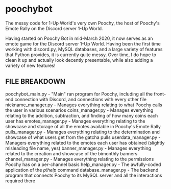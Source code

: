# poochybot
The messy code for 1-Up World's very own Poochy, the host of Poochy's Emote Rally on the Discord server 1-Up World.

Having started on Poochy Bot in mid-March 2020, it now serves as an emote game for the Discord server 1-Up World. Having been the first time working with discord.py, MySQL databases, and a large variety of features that Python provides, it is currently quite messy. Over time, I do hope to clean it up and actually look decently presentable, while also adding a variety of new features!

FILE BREAKDOWN
--------------
poochybot_main.py - "Main" ran program for Poochy, including all the front-end connection with Discord, and connections with every other file
nickname_manager.py - Manages everything relating to what Poochy calls the user in various scenarios
coins_manager.py - Manages everything relating to the addition, subtraction, and finding of how many coins each user has
emotes_manager.py - Manages everything relating to the showcase and storage of all the emotes available in Poochy's Emote Rally
pulls_manager.py - Manages everything relating to the determination and showcase of what users get from the gatcha pulls
userdata_manager.py - Managers everything related to the emotes each user has obtained (slightly misleading file name, yes)
banner_manager.py - Manages everything related to the creation and showcase of the bimonthly banners
channel_manager.py - Manages everything relating to the permissions Poochy has on a per-channel basis
help_manager.py - The awfully-coded application of the *p!help* command
database_manager.py - The backend program that connects Poochy to its MySQL server and all the interactions required there
